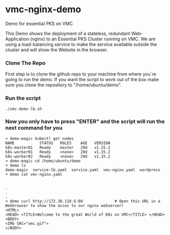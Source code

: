 # vmc-nginx-demo
Demo for essential PKS on VMC

This Demo shows the deployment of a stateless, redundant Web-Application (nginx) to an Essential PKS Cluster running on VMC. We are using a load-balancing service to make the service available outside the cluster and will show the Website in the browser.

### Clone The Repo
First step is to clone the github repo to your machine from where you´re going to run the demo. If you want the script to work out of the box make sure you clone the repository to "/home/ubuntu/demo".


### Run the script
    ./vmc-demo-lb.sh
 
 
### Now you only have to press "ENTER" and the script will run the next command for you
 
 
    ➜ demo-magic kubectl get nodes
    NAME           STATUS   ROLES    AGE   VERSION
    k8s-master01   Ready    master   29d   v1.15.2
    k8s-worker01   Ready    <none>   29d   v1.15.2
    k8s-worker02   Ready    <none>   29d   v1.15.2
    ➜ demo-magic cd /home/ubuntu/demo
    ➜ demo ls
    demo-magic  service-lb.yaml  service.yaml  vmc-nginx.yaml  wordpress
    ➜ demo cat vmc-nginx.yaml
    
    
    .
    .
    .
    ➜ demo curl http://172.30.118.6:80              # Open this URL in a Webbrowser to show the acces to our nginx webserver!
    <HTML>
    <HEAD> <TITLE>Welcome to the great World of K8s on VMC</TITLE> </HEAD>
    <BODY>
    <IMG SRC="vmc.gif">
    </BODY>